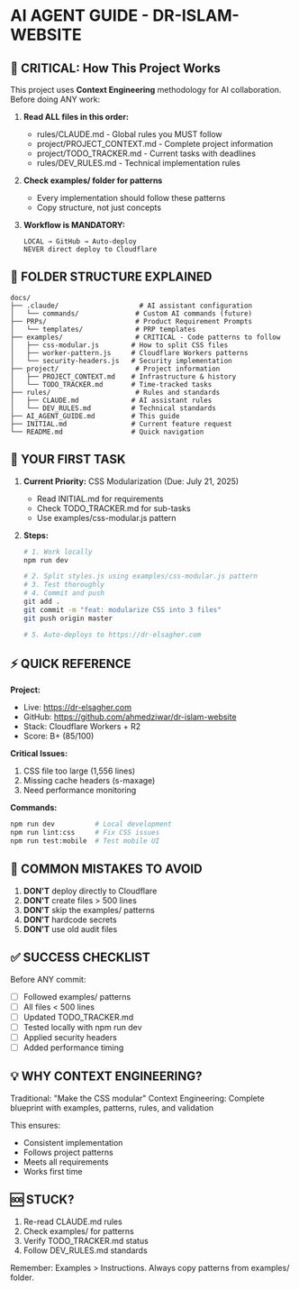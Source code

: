 # AI AGENT GUIDE - DR-ISLAM-WEBSITE
<!-- READ THIS FIRST - Context Engineering Structure Explained -->

## 🚨 CRITICAL: How This Project Works

This project uses **Context Engineering** methodology for AI collaboration. Before doing ANY work:

1. **Read ALL files in this order:**
   - rules/CLAUDE.md - Global rules you MUST follow
   - project/PROJECT_CONTEXT.md - Complete project information
   - project/TODO_TRACKER.md - Current tasks with deadlines
   - rules/DEV_RULES.md - Technical implementation rules

2. **Check examples/ folder for patterns**
   - Every implementation should follow these patterns
   - Copy structure, not just concepts

3. **Workflow is MANDATORY:**
   ```
   LOCAL → GitHub → Auto-deploy
   NEVER direct deploy to Cloudflare
   ```

## 📁 FOLDER STRUCTURE EXPLAINED

```
docs/
├── .claude/                    # AI assistant configuration
│   └── commands/              # Custom AI commands (future)
├── PRPs/                      # Product Requirement Prompts
│   └── templates/             # PRP templates
├── examples/                  # CRITICAL - Code patterns to follow
│   ├── css-modular.js        # How to split CSS files
│   ├── worker-pattern.js     # Cloudflare Workers patterns
│   └── security-headers.js   # Security implementation
├── project/                   # Project information
│   ├── PROJECT_CONTEXT.md    # Infrastructure & history
│   └── TODO_TRACKER.md       # Time-tracked tasks
├── rules/                     # Rules and standards
│   ├── CLAUDE.md             # AI assistant rules
│   └── DEV_RULES.md          # Technical standards
├── AI_AGENT_GUIDE.md         # This guide
├── INITIAL.md                # Current feature request
└── README.md                 # Quick navigation
```

## 🎯 YOUR FIRST TASK

1. **Current Priority:** CSS Modularization (Due: July 21, 2025)
   - Read INITIAL.md for requirements
   - Check TODO_TRACKER.md for sub-tasks
   - Use examples/css-modular.js pattern

2. **Steps:**
   ```bash
   # 1. Work locally
   npm run dev
   
   # 2. Split styles.js using examples/css-modular.js pattern
   # 3. Test thoroughly
   # 4. Commit and push
   git add .
   git commit -m "feat: modularize CSS into 3 files"
   git push origin master
   
   # 5. Auto-deploys to https://dr-elsagher.com
   ```

## ⚡ QUICK REFERENCE

**Project:**
- Live: https://dr-elsagher.com
- GitHub: https://github.com/ahmedziwar/dr-islam-website
- Stack: Cloudflare Workers + R2
- Score: B+ (85/100)

**Critical Issues:**
1. CSS file too large (1,556 lines)
2. Missing cache headers (s-maxage)
3. Need performance monitoring

**Commands:**
```bash
npm run dev          # Local development
npm run lint:css     # Fix CSS issues
npm run test:mobile  # Test mobile UI
```

## 🚫 COMMON MISTAKES TO AVOID

1. **DON'T** deploy directly to Cloudflare
2. **DON'T** create files > 500 lines
3. **DON'T** skip the examples/ patterns
4. **DON'T** hardcode secrets
5. **DON'T** use old audit files

## ✅ SUCCESS CHECKLIST

Before ANY commit:
- [ ] Followed examples/ patterns
- [ ] All files < 500 lines
- [ ] Updated TODO_TRACKER.md
- [ ] Tested locally with npm run dev
- [ ] Applied security headers
- [ ] Added performance timing

## 💡 WHY CONTEXT ENGINEERING?

Traditional: "Make the CSS modular"
Context Engineering: Complete blueprint with examples, patterns, rules, and validation

This ensures:
- Consistent implementation
- Follows project patterns
- Meets all requirements
- Works first time

## 🆘 STUCK?

1. Re-read CLAUDE.md rules
2. Check examples/ for patterns
3. Verify TODO_TRACKER.md status
4. Follow DEV_RULES.md standards

Remember: Examples > Instructions. Always copy patterns from examples/ folder.